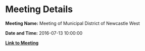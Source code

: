 # Meeting Details

**Meeting Name:** Meeting of Municipal District of Newcastle West

**Date and Time:** 2016-07-13 10:00:00

**[Link to Meeting](https://www.limerick.ie/council/whats-on/meeting-municipal-district-newcastle-west-9)**

